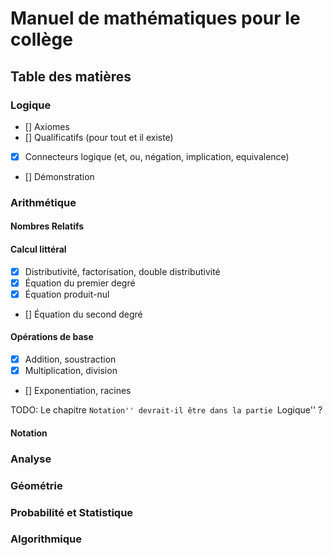 # Manuel de mathématiques pour le collège

## Table des matières

### Logique

- [] Axiomes
- [] Qualificatifs (pour tout et il existe)
- [x] Connecteurs logique (et, ou, négation, implication, equivalence)
- [] Démonstration

### Arithmétique

#### Nombres Relatifs

#### Calcul littéral

- [x] Distributivité, factorisation, double distributivité
- [x] Équation du premier degré
- [x] Équation produit-nul
- [] Équation du second degré

#### Opérations de base

- [x] Addition, soustraction
- [x] Multiplication, division
- [] Exponentiation, racines

TODO: Le chapitre ``Notation'' devrait-il être dans la partie ``Logique'' ?

#### Notation



### Analyse

### Géométrie

### Probabilité et Statistique

### Algorithmique